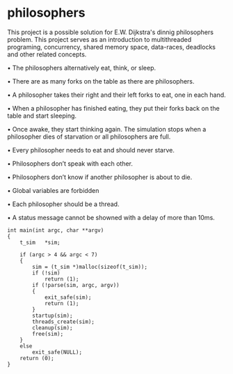 # philosophers

This project is a possible solution for E.W. Dijkstra's dinnig philosophers problem.
This project serves as an introduction to multithreaded programing, concurrency, 
shared memory space, data-races, deadlocks and other related concepts.


• The philosophers alternatively eat, think, or sleep.

• There are as many forks on the table as there are philosophers.

• A philosopher takes their right and their left forks to eat, one in each hand.

• When a philosopher has finished eating, they put their forks back on the table and start sleeping. 

• Once awake, they start thinking again. The simulation stops when a philosopher dies of starvation or all philosophers are full.

• Every philosopher needs to eat and should never starve.

• Philosophers don’t speak with each other.

• Philosophers don’t know if another philosopher is about to die.

• Global variables are forbidden

• Each philosopher should be a thread.

• A status message cannot be showned with a delay of more than 10ms.

    int	main(int argc, char **argv)
    {
    	t_sim	*sim;
    
    	if (argc > 4 && argc < 7)
    	{
    		sim = (t_sim *)malloc(sizeof(t_sim));
    		if (!sim)
    			return (1);
    		if (!parse(sim, argc, argv))
    		{
    			exit_safe(sim);
    			return (1);
    		}
    		startup(sim);
    		threads_create(sim);
    		cleanup(sim);
    		free(sim);
    	}
    	else
    		exit_safe(NULL);
    	return (0);
    }
